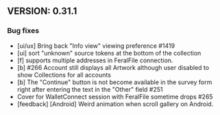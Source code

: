 ## VERSION: 0.31.1

### Bug fixes
- [ui/ux] Bring back "Info view" viewing preference #1419
- [ui] sort "unknown" source tokens at the bottom of the collection
- [f] supports multiple addresses in FeralFile connection.
- [b] #266 Account still displays all Artwork although user disabled to show Collections for all accounts
- [b] The "Continue" button is not become available in the survey form right after entering the text in the "Other" field #251
- Cover for WalletConnect session with FeralFile sometime drops #265
- [feedback] [Android] Weird animation when scroll gallery on Android.
